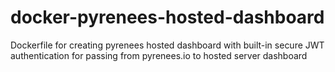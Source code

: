 # docker-pyrenees-hosted-dashboard
Dockerfile for creating pyrenees hosted dashboard with built-in secure JWT authentication for passing from pyrenees.io to hosted server dashboard

